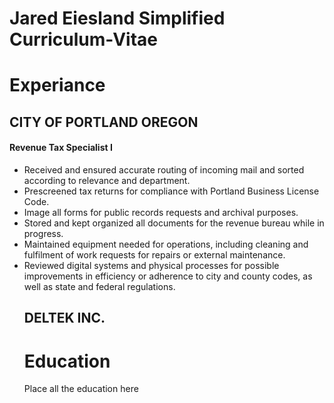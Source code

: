 # Jared Eiesland Simplified Curriculum-Vitae
<html>
  <Body>
    <h1>Experiance</h1>
      <h2>CITY OF PORTLAND OREGON</h2>
       <h4>Revenue Tax Specialist I</h4>
          <ul>
            <li> Received and ensured accurate routing of incoming mail and sorted according to relevance and department.</li>
            <li>Prescreened tax returns for compliance with Portland Business License Code. </li>
            <li>Image all forms for public records requests and archival purposes.  </li>
            <li> Stored and kept organized all documents for the revenue bureau while in progress.</li>
            <li>Maintained equipment needed for operations, including cleaning and fulfilment of work requests for repairs or external maintenance.</li> 
            <li>Reviewed digital systems and physical processes for possible improvements in efficiency or adherence to city and county codes, as well as state and federal regulations. </li>

<h2>DELTEK INC.</h2>

   <h1>Education</h1>
    <p>Place all the education here</p>
    </body>
  </html>
